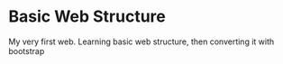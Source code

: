 # Basic Web Structure

My very first web. Learning basic web structure, then converting it with bootstrap
